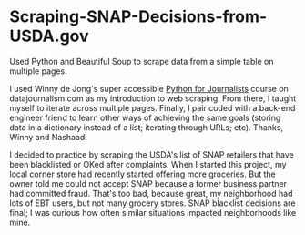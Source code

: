 # Scraping-SNAP-Decisions-from-USDA.gov
Used Python and Beautiful Soup to scrape data from a simple table on multiple pages.

I used Winny de Jong's super accessible <a href="https://datajournalism.com/watch/python-for-journalists">Python for Journalists</a> course on  datajournalism.com as my introduction to web scraping. From there, I taught myself to iterate across multiple pages.  Finally, I pair coded with a back-end engineer friend to learn other ways of achieving the same goals (storing data in a dictionary instead of a list; iterating through URLs; etc). Thanks, Winny and Nashaad! 

I decided to practice by scraping the USDA's list of SNAP retailers that have been blacklisted or OKed after complaints. When I started this project, my local corner store had recently started offering more groceries. But the owner told me could not accept SNAP because a former business partner had committed fraud. That's too bad, because great, my neighborhood had lots of EBT users, but not many grocery stores. SNAP blacklist decisions are final; I was curious how often similar situations impacted neighborhoods like mine.
